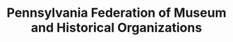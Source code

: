 ---
layout: repo
title: "Pennsylvania Federation of Museum and Historical Organizations"
id: 13746
permalink: repos/13746/
---